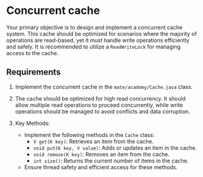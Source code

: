 # Concurrent cache

Your primary objective is to design and implement a concurrent cache system. This cache should be optimized for scenarios where the majority of operations are read-based, yet it must handle write operations efficiently and safely. It is recommended to utilize a `ReadWriteLock` for managing access to the cache.

## Requirements

1. Implement the concurrent cache in the `mate/academy/Cache.java` class.

2. The cache should be optimized for high read concurrency. It should allow multiple read operations to proceed concurrently, while write operations should be managed to avoid conflicts and data corruption.

3. Key Methods:
   - Implement the following methods in the `Cache` class:
       - `V get(K key)`: Retrieves an item from the cache.
       - `void put(K key, V value)`: Adds or updates an item in the cache.
       - `void remove(K key)`: Removes an item from the cache.
       - `int size()`: Returns the current number of items in the cache.
   - Ensure thread safety and efficient access for these methods.
